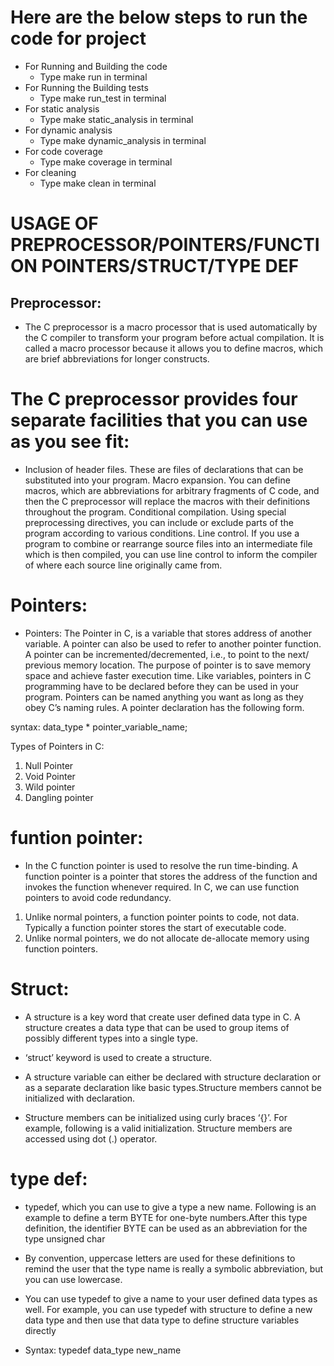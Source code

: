# Here are the below steps to run the code for project
* For Running and Building the code
  - Type make run in terminal
* For Running the Building tests
  - Type make run_test in terminal
* For static analysis
  - Type make static_analysis in terminal
* For dynamic analysis
  - Type make dynamic_analysis in terminal
* For code coverage
  - Type make coverage in terminal
* For cleaning
  - Type make clean in terminal
# USAGE OF PREPROCESSOR/POINTERS/FUNCTION POINTERS/STRUCT/TYPE DEF
## Preprocessor:
* The C preprocessor is a macro processor that is used automatically by the C compiler to transform your program before actual compilation. It is called a macro processor because it allows you to define macros, which are brief abbreviations for longer constructs.
# The C preprocessor provides four separate facilities that you can use as you see fit:
* Inclusion of header files. These are files of declarations that can be substituted into your program. Macro expansion. You can define macros, which are abbreviations for arbitrary fragments of C code, and then the C preprocessor will replace the macros with their definitions throughout the program. Conditional compilation. Using special preprocessing directives, you can include or exclude parts of the program according to various conditions. Line control. If you use a program to combine or rearrange source files into an intermediate file which is then compiled, you can use line control to inform the compiler of where each source line originally came from.
# Pointers:
* Pointers: The Pointer in C, is a variable that stores address of another variable. A pointer can also be used to refer to another pointer function. A pointer can be incremented/decremented, i.e., to point to the next/ previous memory location. The purpose of pointer is to save memory space and achieve faster execution time. Like variables, pointers in C programming have to be declared before they can be used in your program. Pointers can be named anything you want as long as they obey C’s naming rules. A pointer declaration has the following form.

syntax: data_type * pointer_variable_name;

Types of Pointers in C: 
1. Null Pointer 
2. Void Pointer 
3. Wild pointer
4. Dangling pointer
# funtion pointer:
* In the C function pointer is used to resolve the run time-binding. A function pointer is a pointer that stores the address of the function and invokes the function whenever required. In C, we can use function pointers to avoid code redundancy.

1. Unlike normal pointers, a function pointer points to code, not data. Typically a function pointer stores the start of executable code.
2. Unlike normal pointers, we do not allocate de-allocate memory using function pointers.
# Struct:
* A structure is a key word that create user defined data type in C. A structure creates a data type that can be used to group items of possibly different types into a single type.

* ‘struct’ keyword is used to create a structure.

* A structure variable can either be declared with structure declaration or as a separate declaration like basic types.Structure members cannot be initialized with declaration.

* Structure members can be initialized using curly braces ‘{}’. For example, following is a valid initialization. Structure members are accessed using dot (.) operator.
# type def:
* typedef, which you can use to give a type a new name. Following is an example to define a term BYTE for one-byte numbers.After this type definition, the identifier BYTE can be used as an abbreviation for the type unsigned char

* By convention, uppercase letters are used for these definitions to remind the user that the type name is really a symbolic abbreviation, but you can use lowercase.

* You can use typedef to give a name to your user defined data types as well. For example, you can use typedef with structure to define a new data type and then use that data type to define structure variables directly

* Syntax: typedef data_type new_name

